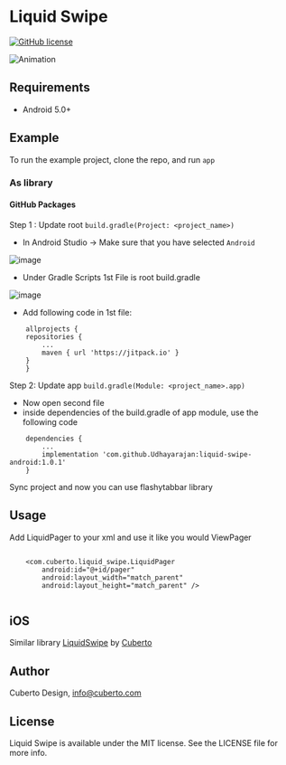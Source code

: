 # Liquid Swipe

[![GitHub license](https://img.shields.io/badge/license-MIT-lightgrey.svg)](https://raw.githubusercontent.com/Cuberto/flashy-tabbar-android/master/LICENSE)

![Animation](https://raw.githubusercontent.com/Cuberto/liquid-swipe/master/Screenshots/animation.gif)

## Requirements

- Android 5.0+

## Example

To run the example project, clone the repo, and run `app`

### As library

#### GitHub Packages

Step 1 : Update root `build.gradle(Project: <project_name>)`
- In Android Studio -> Make sure that you have selected `Android`
 
![image](https://user-images.githubusercontent.com/77388817/120667372-0ce94d00-c4ab-11eb-8700-8676f7b15e84.png)
- Under Gradle Scripts 1st File is root build.gradle
 
![image](https://user-images.githubusercontent.com/77388817/120668108-c6e0b900-c4ab-11eb-9e5e-6bbeec2a2e36.png)
- Add following code in 1st file:
```
    allprojects {
	repositories {
		...
		maven { url 'https://jitpack.io' }
	}
    }
```

Step 2: Update app `build.gradle(Module: <project_name>.app)`
- Now open second file
- inside dependencies of the build.gradle of app module, use the following code
```
    dependencies {
	    ...
	    implementation 'com.github.Udhayarajan:liquid-swipe-android:1.0.1'
    }
```


Sync project and now you can use flashytabbar library

## Usage

Add LiquidPager to your xml and use it like you would ViewPager

```

    <com.cuberto.liquid_swipe.LiquidPager
        android:id="@+id/pager"
        android:layout_width="match_parent"
        android:layout_height="match_parent" />
        
```

## iOS

Similar library [LiquidSwipe](https://github.com/Cuberto/liquid-swipe) by [Cuberto](https://github.com/Cuberto)

## Author

Cuberto Design, info@cuberto.com

## License

Liquid Swipe is available under the MIT license. See the LICENSE file for more info.
